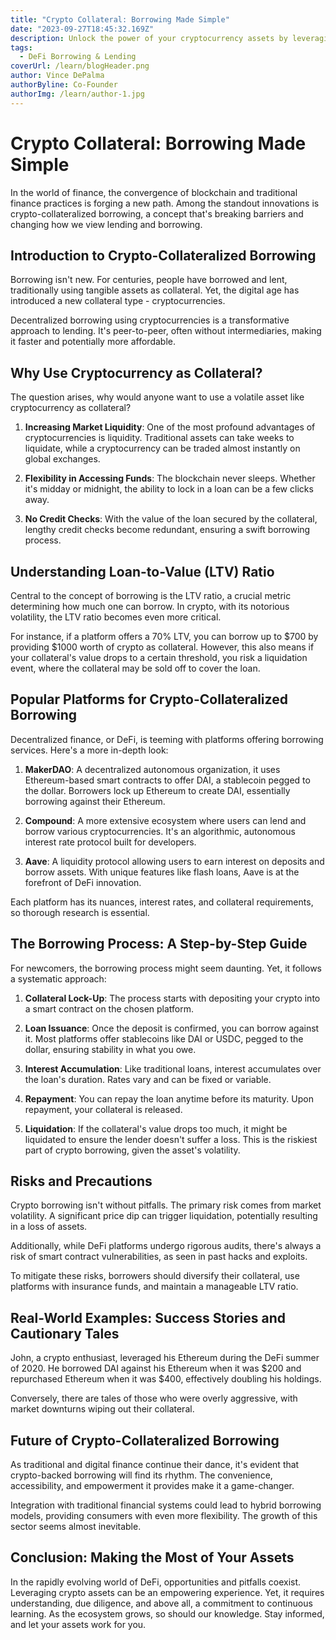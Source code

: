 ```yaml
---
title: "Crypto Collateral: Borrowing Made Simple"
date: "2023-09-27T18:45:32.169Z"
description: Unlock the power of your cryptocurrency assets by leveraging them for borrowing. This guide explores how digital collateral is changing the borrowing landscape.
tags:
  - DeFi Borrowing & Lending
coverUrl: /learn/blogHeader.png
author: Vince DePalma
authorByline: Co-Founder
authorImg: /learn/author-1.jpg
---
```


# Crypto Collateral: Borrowing Made Simple

In the world of finance, the convergence of blockchain and traditional finance practices is forging a new path. Among the standout innovations is crypto-collateralized borrowing, a concept that's breaking barriers and changing how we view lending and borrowing.

## Introduction to Crypto-Collateralized Borrowing

Borrowing isn't new. For centuries, people have borrowed and lent, traditionally using tangible assets as collateral. Yet, the digital age has introduced a new collateral type - cryptocurrencies.

Decentralized borrowing using cryptocurrencies is a transformative approach to lending. It's peer-to-peer, often without intermediaries, making it faster and potentially more affordable.

## Why Use Cryptocurrency as Collateral?

The question arises, why would anyone want to use a volatile asset like cryptocurrency as collateral?

1. **Increasing Market Liquidity**: One of the most profound advantages of cryptocurrencies is liquidity. Traditional assets can take weeks to liquidate, while a cryptocurrency can be traded almost instantly on global exchanges.

2. **Flexibility in Accessing Funds**: The blockchain never sleeps. Whether it's midday or midnight, the ability to lock in a loan can be a few clicks away.

3. **No Credit Checks**: With the value of the loan secured by the collateral, lengthy credit checks become redundant, ensuring a swift borrowing process.

## Understanding Loan-to-Value (LTV) Ratio

Central to the concept of borrowing is the LTV ratio, a crucial metric determining how much one can borrow. In crypto, with its notorious volatility, the LTV ratio becomes even more critical.

For instance, if a platform offers a 70% LTV, you can borrow up to $700 by providing $1000 worth of crypto as collateral. However, this also means if your collateral's value drops to a certain threshold, you risk a liquidation event, where the collateral may be sold off to cover the loan.

## Popular Platforms for Crypto-Collateralized Borrowing

Decentralized finance, or DeFi, is teeming with platforms offering borrowing services. Here's a more in-depth look:

1. **MakerDAO**: A decentralized autonomous organization, it uses Ethereum-based smart contracts to offer DAI, a stablecoin pegged to the dollar. Borrowers lock up Ethereum to create DAI, essentially borrowing against their Ethereum.

2. **Compound**: A more extensive ecosystem where users can lend and borrow various cryptocurrencies. It's an algorithmic, autonomous interest rate protocol built for developers.

3. **Aave**: A liquidity protocol allowing users to earn interest on deposits and borrow assets. With unique features like flash loans, Aave is at the forefront of DeFi innovation.

Each platform has its nuances, interest rates, and collateral requirements, so thorough research is essential.

## The Borrowing Process: A Step-by-Step Guide

For newcomers, the borrowing process might seem daunting. Yet, it follows a systematic approach:

1. **Collateral Lock-Up**: The process starts with depositing your crypto into a smart contract on the chosen platform.

2. **Loan Issuance**: Once the deposit is confirmed, you can borrow against it. Most platforms offer stablecoins like DAI or USDC, pegged to the dollar, ensuring stability in what you owe.

3. **Interest Accumulation**: Like traditional loans, interest accumulates over the loan's duration. Rates vary and can be fixed or variable.

4. **Repayment**: You can repay the loan anytime before its maturity. Upon repayment, your collateral is released.

5. **Liquidation**: If the collateral's value drops too much, it might be liquidated to ensure the lender doesn't suffer a loss. This is the riskiest part of crypto borrowing, given the asset's volatility.

## Risks and Precautions

Crypto borrowing isn't without pitfalls. The primary risk comes from market volatility. A significant price dip can trigger liquidation, potentially resulting in a loss of assets.

Additionally, while DeFi platforms undergo rigorous audits, there's always a risk of smart contract vulnerabilities, as seen in past hacks and exploits.

To mitigate these risks, borrowers should diversify their collateral, use platforms with insurance funds, and maintain a manageable LTV ratio.

## Real-World Examples: Success Stories and Cautionary Tales

John, a crypto enthusiast, leveraged his Ethereum during the DeFi summer of 2020. He borrowed DAI against his Ethereum when it was $200 and repurchased Ethereum when it was $400, effectively doubling his holdings.

Conversely, there are tales of those who were overly aggressive, with market downturns wiping out their collateral.

## Future of Crypto-Collateralized Borrowing

As traditional and digital finance continue their dance, it's evident that crypto-backed borrowing will find its rhythm. The convenience, accessibility, and empowerment it provides make it a game-changer.

Integration with traditional financial systems could lead to hybrid borrowing models, providing consumers with even more flexibility. The growth of this sector seems almost inevitable.

## Conclusion: Making the Most of Your Assets

In the rapidly evolving world of DeFi, opportunities and pitfalls coexist. Leveraging crypto assets can be an empowering experience. Yet, it requires understanding, due diligence, and above all, a commitment to continuous learning. As the ecosystem grows, so should our knowledge. Stay informed, and let your assets work for you.
